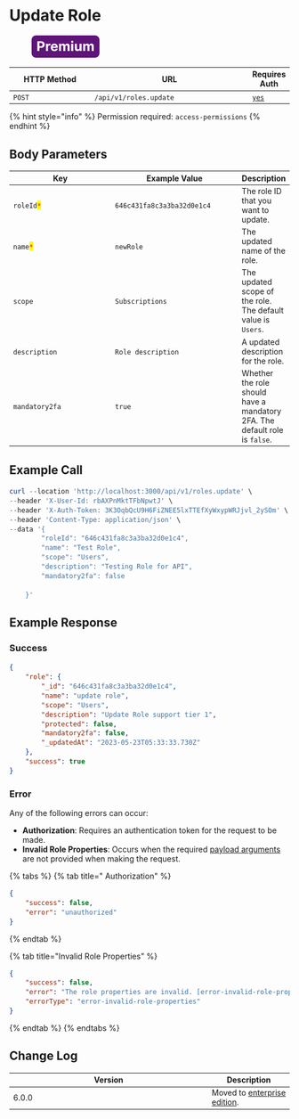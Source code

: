 # Update Role

<figure><img src="../../../../../../.gitbook/assets/Premium.svg" alt=""><figcaption></figcaption></figure>

<table><thead><tr><th width="163">HTTP Method</th><th width="319">URL</th><th>Requires Auth</th></tr></thead><tbody><tr><td><code>POST</code></td><td><code>/api/v1/roles.update</code></td><td><a href="../../authentication-endpoints/"><code>yes</code></a></td></tr></tbody></table>

{% hint style="info" %}
Permission required: `access-permissions`
{% endhint %}

## Body Parameters

<table><thead><tr><th width="201.33333333333331">Key</th><th width="230">Example Value</th><th>Description</th></tr></thead><tbody><tr><td><code>roleId</code><mark style="color:red;"><code>*</code></mark></td><td><code>646c431fa8c3a3ba32d0e1c4</code></td><td>The role ID that you want to update.</td></tr><tr><td><code>name</code><mark style="color:red;"><code>*</code></mark></td><td><code>newRole</code></td><td>The updated name of the role.</td></tr><tr><td><code>scope</code></td><td><code>Subscriptions</code></td><td>The updated  scope of the role. The default value is <code>Users</code>.</td></tr><tr><td><code>description</code></td><td><code>Role description</code></td><td>A updated description for the role.</td></tr><tr><td><code>mandatory2fa</code></td><td><code>true</code></td><td>Whether the role should have a mandatory 2FA. The default role is <code>false</code>.</td></tr></tbody></table>

## Example Call

```powershell
curl --location 'http://localhost:3000/api/v1/roles.update' \
--header 'X-User-Id: rbAXPnMktTFbNpwtJ' \
--header 'X-Auth-Token: 3K3OqbQcU9H6FiZNEE5lxTTEfXyWxypWRJjvl_2ySOm' \
--header 'Content-Type: application/json' \
--data '{
        "roleId": "646c431fa8c3a3ba32d0e1c4",
        "name": "Test Role",
        "scope": "Users",
        "description": "Testing Role for API",
        "mandatory2fa": false

    }'
```

## Example Response

### Success

```json
{
    "role": {
        "_id": "646c431fa8c3a3ba32d0e1c4",
        "name": "update role",
        "scope": "Users",
        "description": "Update Role support tier 1",
        "protected": false,
        "mandatory2fa": false,
        "_updatedAt": "2023-05-23T05:33:33.730Z"
    },
    "success": true
}
```

### Error

Any of the following errors can occur:

* **Authorization**: Requires an authentication token for the request to be made.
* **Invalid Role Properties**: Occurs when the required [payload arguments](update-role.md#payload) are not provided when making the request.

{% tabs %}
{% tab title=" Authorization" %}
```json
{
    "success": false,
    "error": "unauthorized"
}
```
{% endtab %}

{% tab title="Invalid Role Properties" %}
```json
{
    "success": false,
    "error": "The role properties are invalid. [error-invalid-role-properties]",
    "errorType": "error-invalid-role-properties"
}
```
{% endtab %}
{% endtabs %}

## Change Log

<table><thead><tr><th width="343">Version</th><th>Description</th></tr></thead><tbody><tr><td>6.0.0</td><td>Moved to <a href="https://www.rocket.chat/enterprise">enterprise edition</a>.</td></tr></tbody></table>
